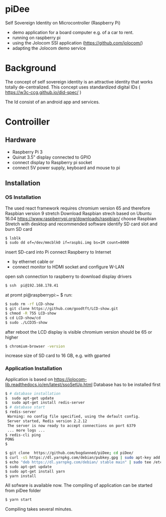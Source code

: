 # piDee
Self Sovereign Identity on Microcontroller (Raspberry Pi)

- demo application for a board computer e.g. of a car to rent.
- running on raspberry pi
- using the Jolocom SSI application (https://github.com/jolocom/)
- adapting the Jolocom demo service 

# Background
The concept of self sovereign identity is an attractive identity that works totally de-centralized. 
This concept uses standardized digital IDs ( https://w3c-ccg.github.io/did-spec/ )

The Id consist of an android app and services.

# Controiller
## Hardware
- Raspberry Pi 3
- Quinat 3.5" display connected to GPIO
- connect display to Raspberry pi socket
- connect 5V power supply, keyboard and mouse to pi 

## Installation
### OS Installation
The used react framework requires chromium version 65 and therefore Raspbian version 9 stretch 
Download Raspbian strech based on Ubuntu 16.04 https://www.raspberrypi.org/downloads/raspbian/
choose Raspbian Stretch with desktop and recommended software
identify SD card slot  and burn SD card
```sh
$ lsblk
$ sudo dd of=/dev/mmcblk0 if=raspbi.img bs=1M count=8000
```
insert SD-card into Pi
connect Raspberry to Internet 
- by ethernet cable or 
- connect monitor to HDMI socket and configure W-LAN

open ssh connection to raspberry to download display drivers
```sh
$ ssh  pi@192.168.178.41
```
at promt pi@raspberrypi:~ $ run:
```sh
$ sudo rm -rf LCD-show
$ git clone https://github.com/goodtft/LCD-show.git
$ chmod -R 755 LCD-show
$ cd LCD-show/cd 
$ sudo ./LCD35-show
```
after reboot the LCD display is visible
chromium version should be 65 or higher
```sh
$ chromium-browser -version
```
increase size of SD card to 16 GB, e.g. with gparted

### Application Installation
Application is based on https://jolocom-lib.readthedocs.io/en/latest/ssoSetUp.html
Database has to be installed first
```sh
$ # database installation
$  sudo apt-get update
$  sudo apt-get install redis-server
$ # database start
$ redis-server
 Warning: no config file specified, using the default config.
 Server started, Redis version 2.2.12
 The server is now ready to accept connections on port 6379
 ... more logs ...
$ redis-cli ping
PONG
$
```
```sh
$ git clone  https://github.com/bogdanned/piDee; cd piDee/
$ curl -sS https://dl.yarnpkg.com/debian/pubkey.gpg | sudo apt-key add -
$ echo "deb https://dl.yarnpkg.com/debian/ stable main" | sudo tee /etc/apt/sources.list.d/yarn.list
$ sudo apt-get update
$ sudo apt-get install yarn
$ yarn install
```
All sofware is available now.
The compiling of application can be started from piDee folder

```sh
$ yarn start
```
Compiling takes several minutes.
